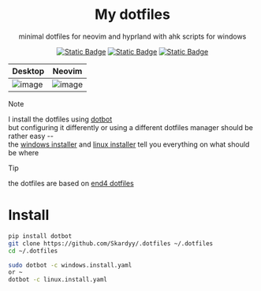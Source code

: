 <div align=center>
  
  # My dotfiles

  minimal dotfiles for neovim and hyprland with ahk scripts for windows  
  
  [![Static Badge](https://img.shields.io/badge/Hyprland-1C1F2E?style=for-the-badge&logo=hyprland)](./hypr)
  [![Static Badge](https://img.shields.io/badge/Neovim-1C1F2E?style=for-the-badge&logo=neovim)](./editors/nvim)
  [![Static Badge](https://img.shields.io/badge/Makurai%20Theme-1C1F2E?style=for-the-badge&logo=codefactor)](https://github.com/Skardyy/makurai-theme)

</div>
    
| Desktop | Neovim |
|---------|---------|
| ![image](https://github.com/user-attachments/assets/b58e957a-22c8-44a0-b463-1a66519cf730) | ![image](https://github.com/user-attachments/assets/3a52e1f3-9ea8-4f1b-b249-2e43c16d6d29) |


> [!Note]
> 
> I install the dotfiles using [dotbot](https://github.com/anishathalye/dotbot)  
> but configuring it differently or using a different dotfiles manager should be rather easy --  
> the [windows installer](./windows.install.yaml) and [linux installer](./linux.install.yaml) tell you everything on what should be where

> [!Tip]
>
> the dotfiles are based on [end4 dotfiles](https://github.com/end-4/dots-hyprland)

# Install  
```sh
pip install dotbot
git clone https://github.com/Skardyy/.dotfiles ~/.dotfiles
cd ~/.dotfiles

sudo dotbot -c windows.install.yaml
or ~
dotbot -c linux.install.yaml
```  
